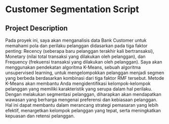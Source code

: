 # Customer Segmentation Script

## Project Description
Pada proyek ini, saya akan menganalisis data Bank Customer untuk memahami pola dan perilaku pelanggan didasarkan pada tiga faktor penting: Recency (seberapa baru pelanggan terakhir kali bertransaksi), Monetary (nilai total transaksi yang dilakukan oleh pelanggan), dan Frequency (frekuensi transaksi yang dilakukan oleh pelanggan). Saya akan menggunakan pendekatan algoritma K-Means, sebuah algoritma unsupervised learning, untuk mengelompokkan pelanggan menjadi segmen yang berbeda berdasarkan kombinasi dari tiga faktor RMF tersebut. Metode K-Means akan membantu Anda mengidentifikasi kelompok-kelompok pelanggan yang memiliki karakteristik yang serupa dalam hal perilaku. Dengan melakukan segmentasi pelanggan, diharapkan akan mendapatkan wawasan yang berharga mengenai preferensi dan kebiasaan pelanggan. Hal ini dapat membantu dalam merancang strategi pemasaran yang lebih efektif, menargetkan kelompok pelanggan yang tepat, serta meningkatkan kepuasan dan retensi pelanggan.